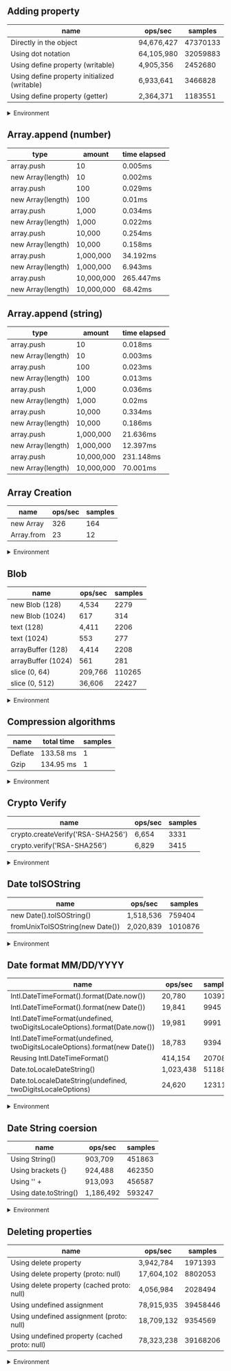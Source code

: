 ## Adding property

|name|ops/sec|samples|
|-|-|-|
|Directly in the object|94,676,427|47370133|
|Using dot notation|64,105,980|32059883|
|Using define property (writable)|4,905,356|2452680|
|Using define property initialized (writable)|6,933,641|3466828|
|Using define property (getter)|2,364,371|1183551|


<details>
<summary>Environment</summary>

* __Machine:__ linux x64 | 4 vCPUs | 7.6GB Mem
* __Run:__ Thu Sep 04 2025 17:12:46 GMT+0000 (Coordinated Universal Time)
* __Node:__ `v22.18.0`
</details>

<!--
{"environment":{"platform":"linux","arch":"x64","cpus":4,"totalMemory":7.597843170166016},"benchmarks":[{"name":"Directly in the object","samples":47370133,"opsSec":94676427.95686296},{"name":"Using dot notation","samples":32059883,"opsSec":64105980.008999065},{"name":"Using define property (writable)","samples":2452680,"opsSec":4905356.360225581},{"name":"Using define property initialized (writable)","samples":3466828,"opsSec":6933641.536423755},{"name":"Using define property (getter)","samples":1183551,"opsSec":2364371.6189257214}]}-->

## Array.append (number)

|type|amount|time elapsed|
|-|-|-|
array.push|10|0.005ms
new Array(length)|10|0.002ms
array.push|100|0.029ms
new Array(length)|100|0.01ms
array.push|1,000|0.034ms
new Array(length)|1,000|0.022ms
array.push|10,000|0.254ms
new Array(length)|10,000|0.158ms
array.push|1,000,000|34.192ms
new Array(length)|1,000,000|6.943ms
array.push|10,000,000|265.447ms
new Array(length)|10,000,000|68.42ms
## Array.append (string)

|type|amount|time elapsed|
|-|-|-|
array.push|10|0.018ms
new Array(length)|10|0.003ms
array.push|100|0.023ms
new Array(length)|100|0.013ms
array.push|1,000|0.036ms
new Array(length)|1,000|0.02ms
array.push|10,000|0.334ms
new Array(length)|10,000|0.186ms
array.push|1,000,000|21.636ms
new Array(length)|1,000,000|12.397ms
array.push|10,000,000|231.148ms
new Array(length)|10,000,000|70.001ms

## Array Creation

|name|ops/sec|samples|
|-|-|-|
|new Array|326|164|
|Array.from|23|12|


<details>
<summary>Environment</summary>

* __Machine:__ linux x64 | 4 vCPUs | 7.6GB Mem
* __Run:__ Thu Sep 04 2025 17:23:32 GMT+0000 (Coordinated Universal Time)
* __Node:__ `v22.18.0`
</details>

<!--
{"environment":{"platform":"linux","arch":"x64","cpus":4,"totalMemory":7.597843170166016},"benchmarks":[{"name":"new Array","samples":164,"opsSec":326.1328295424289},{"name":"Array.from","samples":12,"opsSec":23.88372884907726}]}-->

## Blob

|name|ops/sec|samples|
|-|-|-|
|new Blob (128)|4,534|2279|
|new Blob (1024)|617|314|
|text (128)|4,411|2206|
|text (1024)|553|277|
|arrayBuffer (128)|4,414|2208|
|arrayBuffer (1024)|561|281|
|slice (0, 64)|209,766|110265|
|slice (0, 512)|36,606|22427|


<details>
<summary>Environment</summary>

* __Machine:__ linux x64 | 4 vCPUs | 7.6GB Mem
* __Run:__ Thu Sep 04 2025 17:24:24 GMT+0000 (Coordinated Universal Time)
* __Node:__ `v22.18.0`
</details>

<!--
{"environment":{"platform":"linux","arch":"x64","cpus":4,"totalMemory":7.597843170166016},"benchmarks":[{"name":"new Blob (128)","samples":2279,"opsSec":4534.2509267156365},{"name":"new Blob (1024)","samples":314,"opsSec":617.3020323194967},{"name":"text (128)","samples":2206,"opsSec":4411.249875781124},{"name":"text (1024)","samples":277,"opsSec":553.0350511698775},{"name":"arrayBuffer (128)","samples":2208,"opsSec":4414.09940356341},{"name":"arrayBuffer (1024)","samples":281,"opsSec":561.1139360058302},{"name":"slice (0, 64)","samples":110265,"opsSec":209766.6372271102},{"name":"slice (0, 512)","samples":22427,"opsSec":36606.77926310425}]}-->

## Compression algorithms

|name|total time|samples|
|-|-|-|
|Deflate|133.58 ms|1|
|Gzip|134.95 ms|1|


<details>
<summary>Environment</summary>

* __Machine:__ linux x64 | 4 vCPUs | 7.6GB Mem
* __Run:__ Thu Sep 04 2025 17:32:01 GMT+0000 (Coordinated Universal Time)
* __Node:__ `v22.18.0`
</details>

<!--
{"environment":{"platform":"linux","arch":"x64","cpus":4,"totalMemory":7.597843170166016},"benchmarks":[{"name":"Deflate","samples":1,"totalTime":0.133581843},{"name":"Gzip","samples":1,"totalTime":0.134954727}]}-->

## Crypto Verify

|name|ops/sec|samples|
|-|-|-|
|crypto.createVerify('RSA-SHA256')|6,654|3331|
|crypto.verify('RSA-SHA256')|6,829|3415|


<details>
<summary>Environment</summary>

* __Machine:__ linux x64 | 4 vCPUs | 7.6GB Mem
* __Run:__ Thu Sep 04 2025 17:42:32 GMT+0000 (Coordinated Universal Time)
* __Node:__ `v22.18.0`
</details>

<!--
{"environment":{"platform":"linux","arch":"x64","cpus":4,"totalMemory":7.597843170166016},"benchmarks":[{"name":"crypto.createVerify('RSA-SHA256')","samples":3331,"opsSec":6654.284729496094},{"name":"crypto.verify('RSA-SHA256')","samples":3415,"opsSec":6829.4340994316535}]}-->

## Date toISOString

|name|ops/sec|samples|
|-|-|-|
|new Date().toISOString()|1,518,536|759404|
|fromUnixToISOString(new Date())|2,020,839|1010876|


<details>
<summary>Environment</summary>

* __Machine:__ linux x64 | 4 vCPUs | 7.6GB Mem
* __Run:__ Thu Sep 04 2025 17:43:50 GMT+0000 (Coordinated Universal Time)
* __Node:__ `v22.18.0`
</details>

<!--
{"environment":{"platform":"linux","arch":"x64","cpus":4,"totalMemory":7.597843170166016},"benchmarks":[{"name":"new Date().toISOString()","samples":759404,"opsSec":1518536.482639831},{"name":"fromUnixToISOString(new Date())","samples":1010876,"opsSec":2020839.0172654237}]}-->

## Date format MM/DD/YYYY

|name|ops/sec|samples|
|-|-|-|
|Intl.DateTimeFormat().format(Date.now())|20,780|10391|
|Intl.DateTimeFormat().format(new Date())|19,841|9945|
|Intl.DateTimeFormat(undefined, twoDigitsLocaleOptions).format(Date.now())|19,981|9991|
|Intl.DateTimeFormat(undefined, twoDigitsLocaleOptions).format(new Date())|18,783|9394|
|Reusing Intl.DateTimeFormat()|414,154|207080|
|Date.toLocaleDateString()|1,023,438|511889|
|Date.toLocaleDateString(undefined, twoDigitsLocaleOptions)|24,620|12311|


<details>
<summary>Environment</summary>

* __Machine:__ linux x64 | 4 vCPUs | 7.6GB Mem
* __Run:__ Thu Sep 04 2025 17:49:49 GMT+0000 (Coordinated Universal Time)
* __Node:__ `v22.18.0`
</details>

<!--
{"environment":{"platform":"linux","arch":"x64","cpus":4,"totalMemory":7.597843170166016},"benchmarks":[{"name":"Intl.DateTimeFormat().format(Date.now())","samples":10391,"opsSec":20780.08789943185},{"name":"Intl.DateTimeFormat().format(new Date())","samples":9945,"opsSec":19841.16458446729},{"name":"Intl.DateTimeFormat(undefined, twoDigitsLocaleOptions).format(Date.now())","samples":9991,"opsSec":19981.921910649173},{"name":"Intl.DateTimeFormat(undefined, twoDigitsLocaleOptions).format(new Date())","samples":9394,"opsSec":18783.231763917338},{"name":"Reusing Intl.DateTimeFormat()","samples":207080,"opsSec":414154.5936259348},{"name":"Date.toLocaleDateString()","samples":511889,"opsSec":1023438.8282785532},{"name":"Date.toLocaleDateString(undefined, twoDigitsLocaleOptions)","samples":12311,"opsSec":24620.823026176055}]}-->

## Date String coersion

|name|ops/sec|samples|
|-|-|-|
|Using String()|903,709|451863|
|Using brackets {}|924,488|462350|
|Using '' + |913,093|456587|
|Using date.toString()|1,186,492|593247|


<details>
<summary>Environment</summary>

* __Machine:__ linux x64 | 4 vCPUs | 7.6GB Mem
* __Run:__ Thu Sep 04 2025 17:55:46 GMT+0000 (Coordinated Universal Time)
* __Node:__ `v22.18.0`
</details>

<!--
{"environment":{"platform":"linux","arch":"x64","cpus":4,"totalMemory":7.597843170166016},"benchmarks":[{"name":"Using String()","samples":451863,"opsSec":903709.9464965104},{"name":"Using brackets {}","samples":462350,"opsSec":924488.4326711602},{"name":"Using '' + ","samples":456587,"opsSec":913093.1729923267},{"name":"Using date.toString()","samples":593247,"opsSec":1186492.1775480153}]}-->

## Deleting properties

|name|ops/sec|samples|
|-|-|-|
|Using delete property|3,942,784|1971393|
|Using delete property (proto: null)|17,604,102|8802053|
|Using delete property (cached proto: null)|4,056,984|2028494|
|Using undefined assignment|78,915,935|39458446|
|Using undefined assignment (proto: null)|18,709,132|9354569|
|Using undefined property (cached proto: null)|78,323,238|39168206|


<details>
<summary>Environment</summary>

* __Machine:__ linux x64 | 4 vCPUs | 7.6GB Mem
* __Run:__ Thu Sep 04 2025 18:00:43 GMT+0000 (Coordinated Universal Time)
* __Node:__ `v22.18.0`
</details>

<!--
{"environment":{"platform":"linux","arch":"x64","cpus":4,"totalMemory":7.597843170166016},"benchmarks":[{"name":"Using delete property","samples":1971393,"opsSec":3942784.706766616},{"name":"Using delete property (proto: null)","samples":8802053,"opsSec":17604102.197513923},{"name":"Using delete property (cached proto: null)","samples":2028494,"opsSec":4056984.4055118165},{"name":"Using undefined assignment","samples":39458446,"opsSec":78915935.85452119},{"name":"Using undefined assignment (proto: null)","samples":9354569,"opsSec":18709132.761442825},{"name":"Using undefined property (cached proto: null)","samples":39168206,"opsSec":78323238.34460339}]}-->
